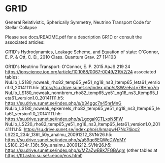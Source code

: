 GR1D
====

General Relativistic, Spherically Symmetry, Neutrino Transport Code for Stellar Collapse

Please see docs/README.pdf for a description GR1D or consult the associated articles:

GR1D's Hydrodynamics, Leakage Scheme, and Equation of state: O'Connor, E. P. & Ott, C. D., 2010 Class. Quantum Grav. 27 114103

GR1D's Neutrino Transport: O'Connor, E. P. 2015 ApJS 219 24 https://iopscience.iop.org/article/10.1088/0067-0049/219/2/24
  associated tables:
  NuLib_LS180_noweak_rho82_temp65_ye51_ng18_ns3_Itemp65_Ieta61_version1.0_20141111.h5: https://su.drive.sunet.se/index.php/s/SWzeFaLy78Hmo7m
  NuLib_LS180_noweak_nonnbrem_rho82_temp65_ye51_ng18_ns3_Itemp65_Ieta61_version1.0_20141111.h5: https://su.drive.sunet.se/index.php/s/b34ggc7n45nrMnG
  NuLib_LS180_noweak_epkernels_rho82_temp65_ye51_ng18_ns3_Itemp65_Ieta61_version1.0_20141111.h5: https://su.drive.sunet.se/index.php/s/LgcgaKCTLxoN5FW
  NuLib_LS220_rho82_temp65_ye51_ng18_ns3_Itemp65_Ieta61_version1.0_20141111.h5: https://su.drive.sunet.se/index.php/s/kmapwH7Nc74ipc2
  LS220_234r_136t_50y_analmu_20091212_SVNr26.h5: https://su.drive.sunet.se/index.php/s/a59qc6EQWeDWpMY
  LS180_234r_136t_50y_analmu_20091212_SVNr26.h5: https://su.drive.sunet.se/index.php/s/MZaZwBBk7FGBAqm
  (other tables at https://ttt.astro.su.se/~eoco/eos.html)
